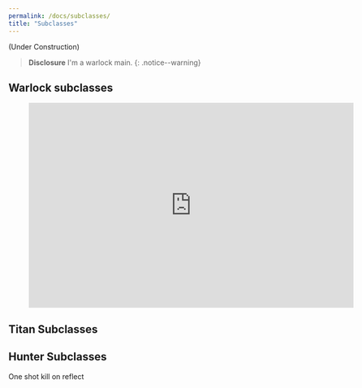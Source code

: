 ```yaml
---
permalink: /docs/subclasses/
title: "Subclasses"
---
```


(Under Construction)

> **Disclosure** I'm a warlock main.
{: .notice--warning}

## Warlock subclasses

<figure class="video_container">
  <iframe src='https://gfycat.com/ifr/minorfavoritecopperbutterfly' frameborder='0' scrolling='no' allowfullscreen width='640' height='404'></iframe>
</figure>

## Titan Subclasses

## Hunter Subclasses

One shot kill on reflect
